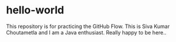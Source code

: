 # hello-world
This repository is for practicing the GitHub Flow.
This is Siva Kumar Choutametla and I am a Java enthusiast.
Really happy to be here..
